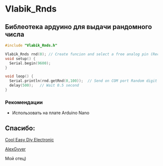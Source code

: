# Vlabik_Rnds
## Библеотека ардуино для выдачи рандомного числа
  ``` c++
#include "Vlabik_Rnds.h"

Vlabik_Rnds rnd(0); // Create funcion and select a free analog pin (Recommendation on the NANO board)
void setup() {
    Serial.begin(9600);
}

void loop() {
    Serial.println(rnd.getRnd(0,100));  // Send on COM port Random digit 
    delay(500);   // Wait 0.5 second
}
  ```
### Рекомендации
  - Использовать на плате Arduino Nano
## Спасибо:
[Cool Easy Diy Electronic](https://youtu.be/KTJewsBfqQY?si=Pny-jqZIq6W3leIa)

[AlexGyver](https://www.youtube.com/@AlexGyverShow)

Мой отец)
